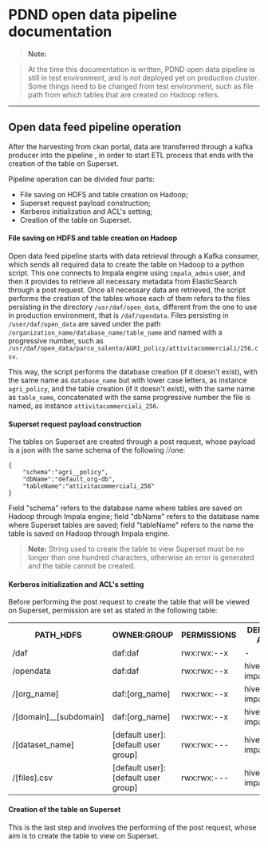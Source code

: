 **PDND open data pipeline documentation**
===================

> **Note:**

>At the time this documentation is written, PDND open data pipeline is still in test environment, and is not deployed yet on production cluster. Some things need to be changed from test environment, such as file path from which tables that are created on Hadoop refers.


<!--This document contains the basics about open data pipeline operation. PDND (Piattaforma digitale nazionale dati - Italian digital data platform) is composed by ... (write a better intro). Open data -->

----------


**Open data feed pipeline operation** <!--(working process)-->
----------------

After the harvesting from ckan portal, data are transferred through a kafka producer into the pipeline , in order to start ETL process that ends with the creation of the table on Superset.

Pipeline operation can be divided four parts:

 - File saving on HDFS and table creation on Hadoop;
 - Superset request payload construction;
 - Kerberos initialization and ACL's setting;
 - Creation of the table on Superset.


#### **File saving on HDFS and table creation on Hadoop**

Open data feed pipeline starts with data retrieval through a Kafka consumer, which sends all required data to create the table on Hadoop to a python script. This one connects to Impala engine using `impala_admin` user, and then it provides to retrieve all necessary metadata from ElasticSearch through a post request. Once all necessary data are retrieved, the script performs the creation of the tables whose each of them refers to the files persisting in the directory `/usr/daf/open_data`, different from the one to use in production environment, that is `/daf/opendata`. Files persisting in `/user/daf/open_data` are saved under the path `/organization_name/database_name/table_name` and named with a progressive number, such as `/usr/daf/open_data/parco_salento/AGRI_policy/attivitacommerciali/256.csv`.

This way, the script performs the database creation (if it doesn't exist), with the same name as `database_name` but with lower case letters, as instance `agri_policy`, and the table creation (if it doesn't exist), with the same name as `table_name`, concatenated with the same progressive number the file is named, as instance `attivitacommerciali_256`.


#### **Superset request payload construction**

The tables on Superset are created through a post request, whose payload is a json with the same schema of the following ⧸⧸one:
```
{
	"schema":"agri__policy",
	"dbName":"default_org-db",
	"tableName":"attivitacommerciali_256"
}
```
Field "schema" refers to the database name where tables are saved on Hadoop through Impala engine; field "dbName" refers to the database name where Superset tables are saved; field "tableName" refers to the name the table is saved on Hadoop through Impala engine.

>**Note:**
>String used to create the table to view Superset must be no longer than one hundred characters, otherwise an error is generated and the table cannot be created.

#### **Kerberos initialization and ACL's setting**
Before performing the post request to create the table that will be viewed on Superset, permission are set as stated in the following table:

<table>
  <tr>
    <th><span style="font-weight:bold">PATH_HDFS</span></th>
    <th><span style="font-weight:700">OWNER:GROUP</span></th>
    <th><span style="font-weight:700">PERMISSIONS</span></th>
    <th><span style="font-weight:700">DEFAULT ACL</span></th>
    <th><span style="font-weight:bold">CUSTOM ACL</span></th>
  </tr>
  <tr>
    <td>/daf</td>
    <td>daf:daf</td>
    <td>rwx:rwx:--x</td>
    <td>-</td>
    <td>NO</td>
  </tr>
  <tr>
    <td>/opendata</td>
    <td>daf:daf</td>
    <td>rwx:rwx:--x</td>
    <td>hive:rwx<br>impala:rwx</td>
    <td>NO</td>
  </tr>
  <tr>
    <td>/[org_name]</td>
    <td>daf:[org_name]</td>
    <td>rwx:rwx:--x</td>
    <td>hive:rwx<br>impala:rwx</td>
    <td>NO</td>
  </tr>
  <tr>
    <td>/[domain]__[subdomain]</td>
    <td>daf:[org_name]</td>
    <td>rwx:rwx:--x</td>
    <td>hive:rwx<br>impala:rwx</td>
    <td>NO</td>
  </tr>
  <tr>
    <td>/[dataset_name]</td>
    <td>[default user]:<br>[default user group]</td>
    <td>rwx:rwx:---</td>
    <td>hive:rwx<br>impala:rwx</td>
    <td>open_data_group:rwx<br></td>
  </tr>
  <tr>
    <td>/[files].csv</td>
    <td>[default user]:<br>[default user group]</td>
    <td>rwx:rwx:---</td>
    <td>hive:rwx<br>impala:rwx</td>
    <td>open_data_group:rwx</td>
  </tr>
</table>

#### **Creation of the table on Superset**
This is the last step and involves the performing of the post request, whose aim is to create the table to view on Superset.